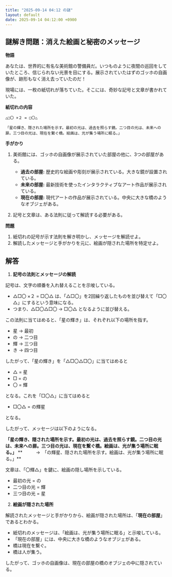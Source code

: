 ```yaml
---
title: "2025-09-14 04:12 の謎"
layout: default
date: 2025-09-14 04:12:00 +0900
---
```

## 謎解き問題：消えた絵画と秘密のメッセージ

**物語**

あなたは、世界的に有名な美術館の警備員だ。いつものように夜間の巡回をしていたところ、信じられない光景を目にする。展示されていたはずのゴッホの自画像が、跡形もなく消え去っていたのだ！

現場には、一枚の紙切れが落ちていた。そこには、奇妙な記号と文章が書かれていた。

**紙切れの内容**

```
△□〇 ×２ = □〇△

「星の輝き、隠された場所を示す。最初の光は、過去を照らす鏡。二つ目の光は、未来への扉。三つ目の光は、現在を繋ぐ橋。絵画は、光が集う場所に眠る。」
```

**手がかり**

1.  美術館には、ゴッホの自画像が展示されていた部屋の他に、3つの部屋がある。
    *   **過去の部屋:** 歴史的な絵画や彫刻が展示されている。大きな鏡が設置されている。
    *   **未来の部屋:** 最新技術を使ったインタラクティブなアート作品が展示されている。
    *   **現在の部屋:** 現代アートの作品が展示されている。中央に大きな橋のようなオブジェがある。

2.  記号と文章は、ある法則に従って解読する必要がある。

**問題**

1.  紙切れの記号が示す法則を解き明かし、メッセージを解読せよ。
2.  解読したメッセージと手がかりを元に、絵画が隠された場所を特定せよ。

## 解答

1.  **記号の法則とメッセージの解読**

記号は、文字の順番を入れ替えることを示唆している。

*   △□〇 ×２ = □〇△ は、「△□〇」を2回繰り返したものを並び替えて「□〇△」にするという意味になる。
*   つまり、△□〇△□〇 → □〇△ となるように並び替える。

この法則に当てはめると、「星の輝き」は、それぞれ以下の場所を指す。

*   星 → 最初
*   の → 二つ目
*   輝 → 三つ目
*   き → 四つ目

したがって、「星の輝き」を「△□〇△□〇」に当てはめると

*   △ = 星
*   □ = の
*   〇 = 輝

となる。これを「□〇△」に当てはめると

*   □〇△ = の輝星

となる。

したがって、メッセージは以下のようになる。

**「星の輝き、隠された場所を示す。最初の光は、過去を照らす鏡。二つ目の光は、未来への扉。三つ目の光は、現在を繋ぐ橋。絵画は、光が集う場所に眠る。」**
**　　　→　「の輝星、隠された場所を示す。絵画は、光が集う場所に眠る。」**

文章は、「〇輝△」を鍵に、絵画の隠し場所を示している。

*   最初の光 = の
*   二つ目の光 = 輝
*   三つ目の光 = 星

2.  **絵画が隠された場所**

解読されたメッセージと手がかりから、絵画が隠された場所は、「**現在の部屋**」であるとわかる。

*   紙切れのメッセージは、「絵画は、光が集う場所に眠る」と示唆している。
*   「現在の部屋」には、中央に大きな橋のようなオブジェがある。
*   橋は現在を繋ぐ。
*   橋は人が集う。

したがって、ゴッホの自画像は、現在の部屋の橋のオブジェの中に隠されている。
